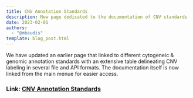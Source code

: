 ```yaml
---
title: CNV Annotation Standards
description: New page dedicated to the documentation of CNV standards
date: 2023-02-01
authors:
  - "@mbaudis"
template: blog_post.html
---
```


We have updated an earlier page that linked to different cytogeneic & genomic
annotation standards with an extensive table delineating CNV labeling in
several file and API formats. The documentation itself is now linked from the main 
menue for easier access.

<!--more-->

### Link: [CNV Annotation Standards](/resources/CNV-annotation-standards/)
